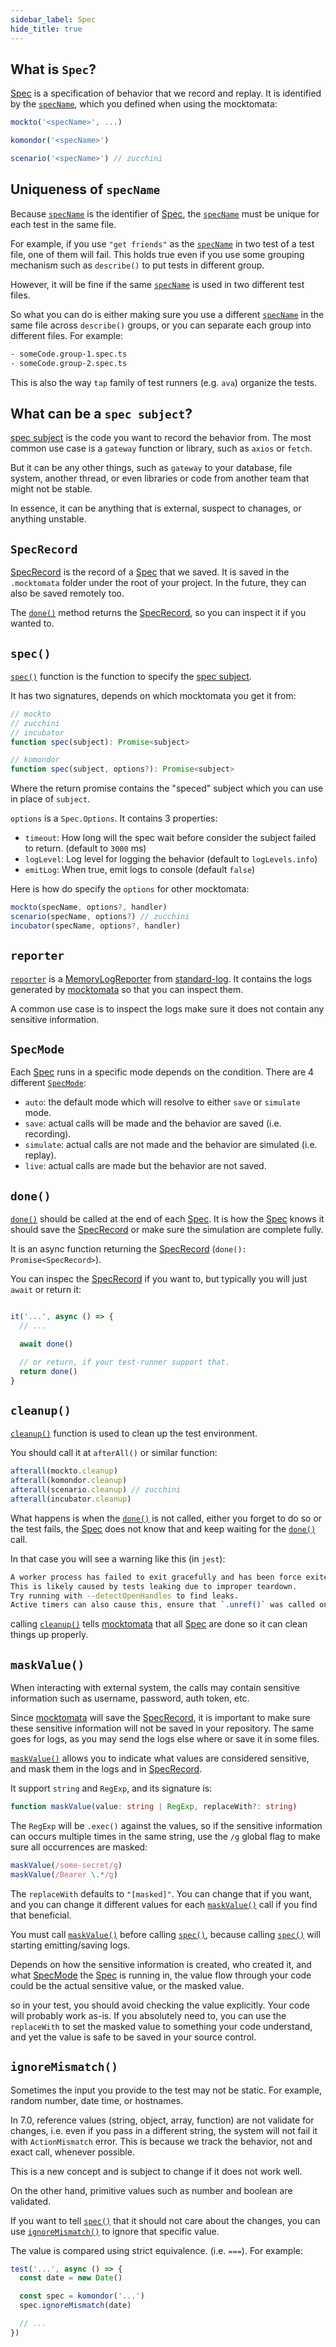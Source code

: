 ```yaml
---
sidebar_label: Spec
hide_title: true
---
```


## What is `Spec`?

[Spec] is a specification of behavior that we record and replay.
It is identified by the [`specName`][specName], which you defined when using the mocktomata:

```ts
mockto('<specName>', ...)

komondor('<specName>')

scenario('<specName>') // zucchini
```

## Uniqueness of `specName`

Because [`specName`][specName] is the identifier of [Spec],
the [`specName`][specName] must be unique for each test in the same file.

For example, if you use `"get friends"` as the [`specName`][specName] in two test of a test file,
one of them will fail.
This holds true even if you use some grouping mechanism such as `describe()` to put tests in different group.

However, it will be fine if the same [`specName`][specName] is used in two different test files.

So what you can do is either making sure you use a different [`specName`][specName] in the same file across `describe()` groups,
or you can separate each group into different files. For example:

```sh
- someCode.group-1.spec.ts
- someCode.group-2.spec.ts
```

This is also the way `tap` family of test runners (e.g. `ava`) organize the tests.

## What can be a `spec subject`?

[spec subject][spec-subject] is the code you want to record the behavior from.
The most common use case is a `gateway` function or library,
such as `axios` or `fetch`.

But it can be any other things, such as `gateway` to your database,
file system, another thread,
or even libraries or code from another team that might not be stable.

In essence, it can be anything that is external, suspect to chanages,
or anything unstable.

## `SpecRecord`

[SpecRecord](#specrecord) is the record of a [Spec] that we saved.
It is saved in the `.mocktomata` folder under the root of your project.
In the future, they can also be saved remotely too.

The [`done()`](#done) method returns the [SpecRecord],
so you can inspect it if you wanted to.

## `spec()`

[`spec()`](#spec) function is the function to specify the [spec subject][spec-subject].

It has two signatures, depends on which mocktomata you get it from:

```ts
// mockto
// zucchini
// incubator
function spec(subject): Promise<subject>

// komondor
function spec(subject, options?): Promise<subject>
```

Where the return promise contains the "speced" subject which you can use in place of `subject`.

`options` is a `Spec.Options`. It contains 3 properties:

- `timeout`: How long will the spec wait before consider the subject failed to return. (default to `3000` ms)
- `logLevel`: Log level for logging the behavior (default to `logLevels.info`)
- `emitLog`: When true, emit logs to console (default `false`)

Here is how do specify the `options` for other mocktomata:

```ts
mockto(specName, options?, handler)
scenario(specName, options?) // zucchini
incubator(specName, options?, handler)
```

## `reporter`

[`reporter`](#reporter) is a [MemoryLogReporter][memoryLogReporter] from [standard-log][standard-log].
It contains the logs generated by [mocktomata] so that you can inspect them.

A common use case is to inspect the logs make sure it does not contain any sensitive information.

## `SpecMode`

Each [Spec] runs in a specific mode depends on the condition.
There are 4 different [`SpecMode`](#specmode):

- `auto`: the default mode which will resolve to either `save` or `simulate` mode.
- `save`: actual calls will be made and the behavior are saved (i.e. recording).
- `simulate`: actual calls are not made and the behavior are simulated (i.e. replay).
- `live`: actual calls are made but the behavior are not saved.

## `done()`

[`done()`](#done) should be called at the end of each [Spec].
It is how the [Spec] knows it should save the [SpecRecord] or make sure the simulation are complete fully.

It is an async function returning the [SpecRecord] (`done(): Promise<SpecRecord>`).

You can inspec the [SpecRecord] if you want to,
but typically you will just `await` or return it:

```ts

it('...', async () => {
  // ...

  await done()

  // or return, if your test-runner support that.
  return done()
}
```

## `cleanup()`

[`cleanup()`](#cleanup) function is used to clean up the test environment.

You should call it at `afterAll()` or similar function:

```ts
afterall(mockto.cleanup)
afterall(komondor.cleanup)
afterall(scenario.cleanup) // zucchini
afterall(incubator.cleanup)
```

What happens is when the [`done()`](#done) is not called,
either you forget to do so or the test fails,
the [Spec] does not know that and keep waiting for the [`done()`](#done) call.

In that case you will see a warning like this (in `jest`):

```sh
A worker process has failed to exit gracefully and has been force exited.
This is likely caused by tests leaking due to improper teardown.
Try running with --detectOpenHandles to find leaks.
Active timers can also cause this, ensure that `.unref()` was called on them.
```

calling [`cleanup()`](#cleanup) tells [mocktomata] that all [Spec] are done so it can clean things up properly.

## `maskValue()`

When interacting with external system,
the calls may contain sensitive information such as username, password, auth token, etc.

Since [mocktomata] will save the [SpecRecord],
it is important to make sure these sensitive information will not be saved in your repository.
The same goes for logs, as you may send the logs else where or save it in some files.

[`maskValue()`](#maskvalue) allows you to indicate what values are considered sensitive,
and mask them in the logs and in [SpecRecord].

It support `string` and `RegExp`, and its signature is:

```ts
function maskValue(value: string | RegExp, replaceWith?: string)
```

The `RegExp` will be `.exec()` against the values,
so if the sensitive information can occurs multiple times in the same string,
use the `/g` global flag to make sure all occurrences are masked:

```ts
maskValue(/some-secret/g)
maskValue(/Bearer \.*/g)
```

The `replaceWith` defaults to `"[masked]"`.
You can change that if you want,
and you can change it different values for each [`maskValue()`](#maskvalue) call if you find that beneficial.

You must call [`maskValue()`](#maskvalue) before calling [`spec()`](#spec),
because calling [`spec()`](#spec) will starting emitting/saving logs.

Depends on how the sensitive information is created, who created it,
and what [SpecMode](#specmode) the [Spec] is running in,
the value flow through your code could be the actual sensitive value,
or the masked value.

so in your test, you should avoid checking the value explicitly.
Your code will probably work as-is.
If you absolutely need to,
you can use the `replaceWith` to set the masked value to something your code understand,
and yet the value is safe to be saved in your source control.

## `ignoreMismatch()`

Sometimes the input you provide to the test may not be static.
For example, random number, date time, or hostnames.

In 7.0, reference values (string, object, array, function) are not validate for changes,
i.e. even if you pass in a different string, the system will not fail it with `ActionMismatch` error.
This is because we track the behavior, not and exact call, whenever possible.

This is a new concept and is subject to change if it does not work well.

On the other hand, primitive values such as number and boolean are validated.

If you want to tell [`spec()`](#spec) that it should not care about the changes,
you can use [`ignoreMismatch()`](#ignoremismatch) to ignore that specific value.

The value is compared using strict equivalence. (i.e. `===`).
For example:

```ts
test('...', async () => {
  const date = new Date()

  const spec = komondor('...')
  spec.ignoreMismatch(date)

  // ...
})
```

[Spec]: #what-is-spec
[specName]: #uniqueness-of-specName
[spec-subject]: #what-can-be-a-spec-subject
[SpecRecord]: #specrecord
[memoryLogReporter]: https://github.com/unional/standard-log/blob/main/packages/log/ts/memory.ts#L7
[standard-log]: https://github.com/unional/standard-log
[mocktomata]: https://github.com/mocktomata/mocktomata/blob/master/packages/mocktomata
